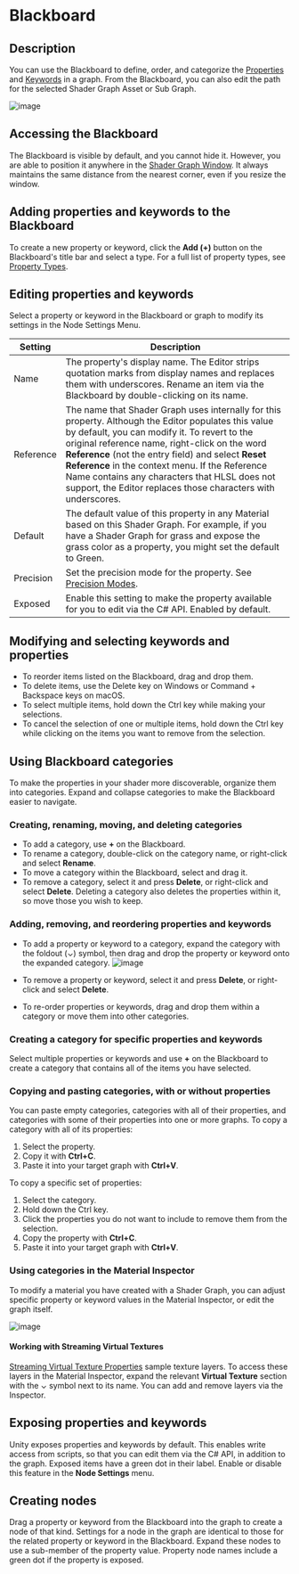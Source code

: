 # Blackboard

## Description
You can use the Blackboard to define, order, and categorize the [Properties](Property-Types) and [Keywords](Keywords) in a graph. From the Blackboard, you can also edit the path for the selected Shader Graph Asset or Sub Graph.

![image](images/blackboardcategories1.png)

## Accessing the Blackboard
The Blackboard is visible by default, and you cannot hide it. However, you are able to position it anywhere in the [Shader Graph Window](Shader-Graph-Window). It always maintains the same distance from the nearest corner, even if you resize the window.

## Adding properties and keywords to the Blackboard
To create a new property or keyword, click the **Add (+)** button on the Blackboard's title bar and select a type. For a full list of property types, see [Property Types](Property-Types).

## Editing properties and keywords
Select a property or keyword in the Blackboard or graph to modify its settings in the Node Settings Menu.


| Setting   | Description |
|-----------|-------------|
| Name      |  The property's display name. The Editor strips quotation marks from display names and replaces them with underscores. Rename an item via the Blackboard by double-clicking on its name. |
| Reference | The name that Shader Graph uses internally for this property.  Although the Editor populates this value by default, you can modify it. To revert to the original reference name, right-click on the word **Reference** (not the entry field) and select **Reset Reference** in the context menu. If the Reference Name contains any characters that HLSL does not support, the Editor replaces those characters with underscores. |
| Default   | The default value of this property in any Material based on this Shader Graph. For example, if you have a Shader Graph for grass and expose the grass color as a property, you might set the default to Green.|
| Precision | Set the precision mode for the property. See [Precision Modes](Precision-Modes). |
| Exposed   | Enable this setting to make the property available for you to edit via the C# API. Enabled by default. |

## Modifying and selecting keywords and properties

* To reorder items listed on the Blackboard, drag and drop them.
* To delete items, use the Delete key on Windows or Command + Backspace keys on macOS.
* To select multiple items, hold down the Ctrl key while making your selections.
* To cancel the selection of one or multiple items, hold down the Ctrl key while clicking on the items you want to remove from the selection.

## Using Blackboard categories
To make the properties in your shader more discoverable, organize them into categories. Expand and collapse categories to make the Blackboard easier to navigate.

### Creating, renaming, moving, and deleting categories
* To add a category, use **+** on the Blackboard.
* To rename a category, double-click on the category name, or right-click and select **Rename**.
* To move a category within the Blackboard, select and drag it.
* To remove a category, select it and press **Delete**, or right-click and select **Delete**. Deleting a category also deletes the properties within it, so move those you wish to keep.

### Adding, removing, and reordering properties and keywords
* To add a property or keyword to a category, expand the category with the foldout (⌄) symbol, then drag and drop the property or keyword onto the expanded category.
![image](images/blackboardcategories2.png)

* To remove a property or keyword, select it and press **Delete**, or right-click and select **Delete**.
* To re-order properties or keywords, drag and drop them within a category or move them into other categories.

### Creating a category for specific properties and keywords
Select multiple properties or keywords and use **+** on the Blackboard to create a category that contains all of the items you have selected.

### Copying and pasting categories, with or without properties
You can paste empty categories, categories with all of their properties, and categories with some of their properties into one or more graphs. To copy a category with all of its properties:
1. Select the property.
2. Copy it with **Ctrl+C**.
3. Paste it into your target graph with **Ctrl+V**.

To copy a specific set of properties:
1. Select the category.
2. Hold down the Ctrl key.
3. Click the properties you do not want to include to remove them from the selection.
4. Copy the property with **Ctrl+C**.
5. Paste it into your target graph with **Ctrl+V**.

### Using categories in the Material Inspector
To modify a material you have created with a Shader Graph, you can adjust specific property or keyword values in the Material Inspector, or edit the graph itself.

![image](images/blackboardcategories3.png)


#### Working with Streaming Virtual Textures
[Streaming Virtual Texture Properties](https://docs.unity3d.com/Documentation/Manual/svt-use-in-shader-graph.html) sample texture layers. To access these layers in the Material Inspector, expand the relevant **Virtual Texture** section with the ⌄ symbol next to its name. You can add and remove layers via the Inspector.

## Exposing properties and keywords
Unity exposes properties and keywords by default. This enables write access from scripts, so that you can edit them via the C# API, in addition to the graph. Exposed items have a green dot in their label. Enable or disable this feature in the **Node Settings** menu.

## Creating nodes

Drag a property or keyword from the Blackboard into the graph to create a node of that kind. Settings for a node in the graph are identical to those for the related property or keyword in the Blackboard. Expand these nodes to use a sub-member of the property value.
Property node names include a green dot if the property is exposed.
